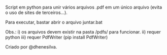 Script em python para unir vários arquivos .pdf em um único arquivo (evita o uso de sites de terceiros...).

Para executar, bastar abrir o arquivo juntar.bat

Obs.: 
i) os arquivos devem existir na pasta /pdfs/ para funcionar.
ii) requer python
iii) requer PdfWriter (pip install PdfWriter)

Criado por @dhenesilva.
